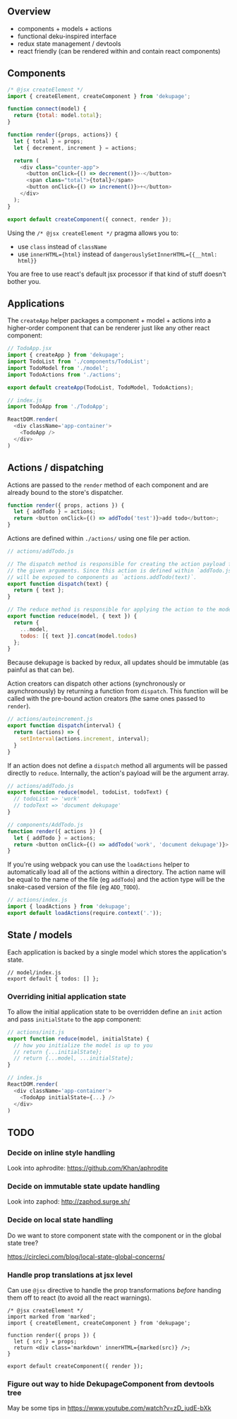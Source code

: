 ## Overview

- components + models + actions
- functional deku-inspired interface
- redux state management / devtools
- react friendly (can be rendered within and contain react components)

## Components

```js
/* @jsx createElement */
import { createElement, createComponent } from 'dekupage';

function connect(model) {
  return {total: model.total};
}

function render({props, actions}) {
  let { total } = props;
  let { decrement, increment } = actions;

  return (
    <div class="counter-app">
      <button onClick={() => decrement()}>-</button>
      <span class="total">{total}</span>
      <button onClick={() => increment()}>+</button>
    </div>
  );
}

export default createComponent({ connect, render });
```

Using the `/* @jsx createElement */` pragma allows you to:

- use `class` instead of `className`
- use `innerHTML={html}` instead of `dangerouslySetInnerHTML={{__html: html}}`

You are free to use react's default jsx processor if that kind of stuff
doesn't bother you.

## Applications

The `createApp` helper packages a component + model + actions into
a higher-order component that can be renderer just like any other react component:

```js
// TodoApp.jsx
import { createApp } from 'dekupage';
import TodoList from './components/TodoList';
import TodoModel from './model';
import TodoActions from './actions';

export default createApp(TodoList, TodoModel, TodoActions);
```

```js
// index.js
import TodoApp from './TodoApp';

ReactDOM.render(
  <div className='app-container'>
    <TodoApp />
  </div>
)
```

## Actions / dispatching

Actions are passed to the `render` method of each component and are already
bound to the store's dispatcher.

```js
function render({ props, actions }) {
  let { addTodo } = actions;
  return <button onClick={() => addTodo('test')}>add todo</button>;
}
```

Actions are defined within `./actions/` using one file per action.

```js
// actions/addTodo.js

// The dispatch method is responsible for creating the action payload from
// the given arguments. Since this action is defined within `addTodo.js` it
// will be exposed to components as `actions.addTodo(text)`.
export function dispatch(text) {
  return { text };
}

// The reduce method is responsible for applying the action to the model
export function reduce(model, { text }) {
  return {
    ...model,
    todos: [{ text }].concat(model.todos)
  };
}
```

Because dekupage is backed by redux, all updates should be immutable
(as painful as that can be).

Action creators can dispatch other actions (synchronously or asynchronously) by
returning a function from `dispatch`. This function will be called with
the pre-bound action creators (the same ones passed to `render`).

```js
// actions/autoincrement.js
export function dispatch(interval) {
  return (actions) => {
    setInterval(actions.increment, interval);
  }
}
```

If an action does not define a `dispatch` method all arguments will be passed
directly to `reduce`. Internally, the action's payload will be the argument array.

```js
// actions/addTodo.js
export function reduce(model, todoList, todoText) {
  // todoList => 'work'
  // todoText => 'document dekupage'
}

// components/AddTodo.js
function render({ actions }) {
  let { addTodo } = actions;
  return <button onClick={() => addTodo('work', 'document dekupage')}>...</button>;
}
```

If you're using webpack you can use the `loadActions` helper to automatically
load all of the actions within a directory. The action name will be equal to
the name of the file (eg `addTodo`) and the action type will be the snake-cased
version of the file (eg `ADD_TODO`).

```js
// actions/index.js
import { loadActions } from 'dekupage';
export default loadActions(require.context('.'));
```

## State / models

Each application is backed by a single model which stores the application's state.

```
// model/index.js
export default { todos: [] };
```

### Overriding initial application state

To allow the initial application state to be overridden define an `init` action
and pass `initialState` to the app component:

```js
// actions/init.js
export function reduce(model, initialState) {
  // how you initialize the model is up to you
  // return {...initialState};
  // return {...model, ...initialState};
}

// index.js
ReactDOM.render(
  <div className='app-container'>
    <TodoApp initialState={...} />
  </div>
)
```

## TODO

### Decide on inline style handling

Look into aphrodite: https://github.com/Khan/aphrodite

### Decide on immutable state update handling

Look into zaphod: http://zaphod.surge.sh/

### Decide on local state handling

Do we want to store component state with the component or in the global state tree?

https://circleci.com/blog/local-state-global-concerns/

### Handle prop translations at jsx level

Can use `@jsx` directive to handle the prop transformations _before_ handing them off
to react (to avoid all the react warnings).

```
/* @jsx createElement */
import marked from 'marked';
import { createElement, createComponent } from 'dekupage';

function render({ props }) {
  let { src } = props;
  return <div class='markdown' innerHTML={marked(src)} />;
}

export default createComponent({ render });
```

### Figure out way to hide DekupageComponent from devtools tree

May be some tips in https://www.youtube.com/watch?v=zD_judE-bXk
